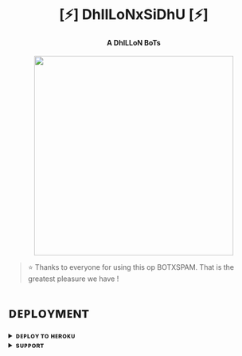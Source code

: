 <h1 align="center"><b>[⚡] DhIlLoNxSiDhU [⚡]</b></h1>

<h4 align="center"> A DhILLoN BoTs </h4>

<p align="center"><a href="https://t.me/DHILLxN_000"><img src="https://telegra.ph/file/821948aa0310944c93b68.jpg" width="400"></a></p>


> ⭐️ Thanks to everyone for using this op BOTXSPAM. That is the greatest pleasure we have !


# ᴅᴇᴘʟᴏʏᴍᴇɴᴛ


<details>
<summary><b>ᴅᴇᴘʟᴏʏ ᴛᴏ ʜᴇʀᴏᴋᴜ</b></summary>
<br>

[![Deploy](https://www.herokucdn.com/deploy/button.svg)](https://dashboard.heroku.com/new?template=https://github.com/Radhak8/BOTXSPAM)

</details>


<details>
<summary><b>sᴜᴘᴘᴏʀᴛ</b></summary>
<br>

<a href="https://t.me/DHILLxN_000"><img src="https://img.shields.io/badge/Join-Telegram https://t.me/PANJABI_CHAT"></a>

</details>
